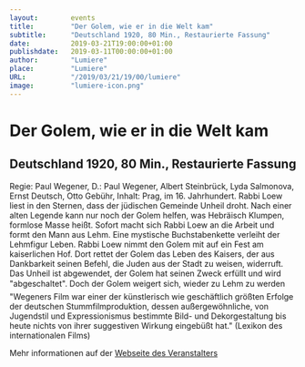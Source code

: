 ```yaml
---
layout:        events
title:         "Der Golem, wie er in die Welt kam"
subtitle:      "Deutschland 1920, 80 Min., Restaurierte Fassung"
date:          2019-03-21T19:00:00+01:00
publishdate:   2019-03-11T00:00:00+01:00
author:        "Lumiere"
place:         "Lumiere"
URL:           "/2019/03/21/19/00/lumiere"
image:         "lumiere-icon.png"
---
```


Der Golem, wie er in die Welt kam
===========

Deutschland 1920, 80 Min., Restaurierte Fassung
-----------

Regie: Paul Wegener, D.: Paul Wegener, Albert Steinbrück, Lyda Salmonova, Ernst Deutsch, Otto Gebühr, Inhalt: Prag, im 16. Jahrhundert. Rabbi Loew liest in den Sternen, dass der jüdischen Gemeinde Unheil droht. Nach einer alten Legende kann nur noch der Golem helfen, was Hebräisch Klumpen, formlose Masse heißt. Sofort macht sich Rabbi Loew an die Arbeit und formt den Mann aus Lehm. Eine mystische Buchstabenkette verleiht der Lehmfigur  Leben. Rabbi Loew nimmt den Golem mit auf ein Fest am kaiserlichen Hof. Dort rettet der Golem das Leben des Kaisers, der aus Dankbarkeit seinen Befehl, die Juden aus der Stadt zu weisen, widerruft. Das Unheil ist abgewendet, der Golem hat seinen Zweck erfüllt und wird "abgeschaltet". Doch der Golem weigert sich, wieder zu Lehm zu werden "Wegeners Film war einer der künstlerisch wie geschäftlich größten Erfolge der deutschen Stummfilmproduktion, dessen außergewöhnliche, von Jugendstil und Expressionismus bestimmte Bild- und Dekorgestaltung bis heute nichts von ihrer suggestiven Wirkung eingebüßt hat." (Lexikon des internationalen Films)

Mehr informationen auf der [Webseite des Veranstalters](http://www.lumiere.de/19/03/golem.htm)
